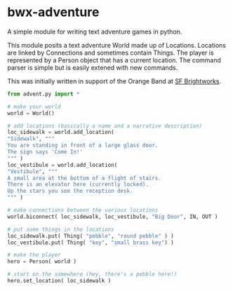 bwx-adventure
=============

A simple module for writing text adventure games in python.

This module posits a text adventure World made up of Locations. Locations are
linked by Connections and sometimes contain Things. The player is represented
by a Person object that has a current location. The command parser is simple but
is easily extened with new commands.

This was initially written in support of the Orange Band at <a href="http://sfbrightworks.org">SF Brightworks</a>.

```python
from advent.py import *

# make your world
world = World()

# add locations (basically a name and a narrative description)
loc_sidewalk = world.add_location(
"Sidewalk", """
You are standing in front of a large glass door.
The sign says 'Come In!'
""" )
loc_vestibule = world.add_location(
"Vestibule", """
A small area at the bottom of a flight of stairs.
There is an elevator here (currently locked).
Up the stars you see the reception desk.
""" )

# make connections between the various locations
world.biconnect( loc_sidewalk, loc_vestibule, "Big Door", IN, OUT )

# put some things in the locations
loc_sidewalk.put( Thing( "pebble", "round pebble" ) )
loc_vestibule.put( Thing( "key", "small brass key") )

# make the player
hero = Person( world )

# start on the somewhere (hey, there's a pebble here!)
hero.set_location( loc_sidewalk )

```
